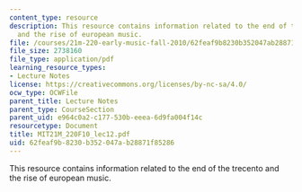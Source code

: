 ```yaml
---
content_type: resource
description: This resource contains information related to the end of the trecento
  and the rise of european music.
file: /courses/21m-220-early-music-fall-2010/62feaf9b8230b352047ab28871f85286_MIT21M_220F10_lec12.pdf
file_size: 2738160
file_type: application/pdf
learning_resource_types:
- Lecture Notes
license: https://creativecommons.org/licenses/by-nc-sa/4.0/
ocw_type: OCWFile
parent_title: Lecture Notes
parent_type: CourseSection
parent_uid: e964c0a2-c177-530b-eeea-6d9fa004f14c
resourcetype: Document
title: MIT21M_220F10_lec12.pdf
uid: 62feaf9b-8230-b352-047a-b28871f85286
---
```

This resource contains information related to the end of the trecento and the rise of european music.